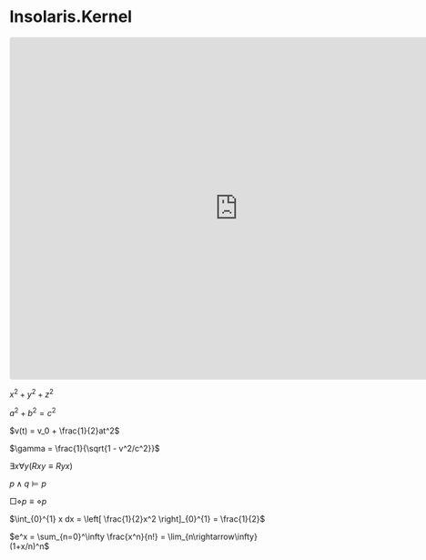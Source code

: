 # Insolaris.Kernel

<iframe src="https://www.geogebra.org/classic/kdk6xwfv?embed" width="800" height="600" allowfullscreen style="border: 1px solid #e4e4e4;border-radius: 4px;" frameborder="0"></iframe>

$x^2+y^2+z^2$

$a^2 + b^2 = c^2$

$v(t) = v_0 + \frac{1}{2}at^2$

$\gamma = \frac{1}{\sqrt{1 - v^2/c^2}}$  

$\exists x \forall y (Rxy \equiv Ryx)$

$p \wedge q \models p$

$\Box\diamond p\equiv\diamond p$

$\int_{0}^{1} x dx = \left[ \frac{1}{2}x^2 \right]_{0}^{1} = \frac{1}{2}$

$e^x = \sum_{n=0}^\infty \frac{x^n}{n!} = \lim_{n\rightarrow\infty} (1+x/n)^n$

